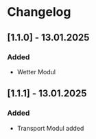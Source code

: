 # Changelog

## [1.1.0] - 13.01.2025
### Added

- Wetter Modul

## [1.1.1] - 13.01.2025
### Added

- Transport Modul added
